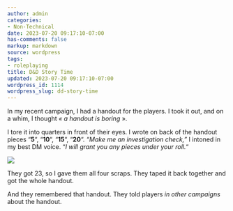 ```yaml
---
author: admin
categories:
- Non-Technical
date: 2023-07-20 09:17:10-07:00
has-comments: false
markup: markdown
source: wordpress
tags:
- roleplaying
title: D&D Story Time
updated: 2023-07-20 09:17:10-07:00
wordpress_id: 1114
wordpress_slug: dd-story-time
---
```

In my recent campaign, I had a handout for the players. I took it out, and on a whim, I thought *« a handout is boring* ».

I tore it into quarters in front of their eyes. I wrote on back of the handout pieces “**5**“, “**10**“, “**15**“, “**20**“. *“Make me an investigation check,”* I intoned in my best DM voice. “*I will grant you any pieces under your roll.*“

[![](../wp-content/uploads/2023/07/scraps-287x300.jpg)](../wp-content/uploads/2023/07/scraps.jpg)

They got 23, so I gave them all four scraps. They taped it back together and got the whole handout.

And they remembered that handout. They told players *in other campaigns* about the handout.
